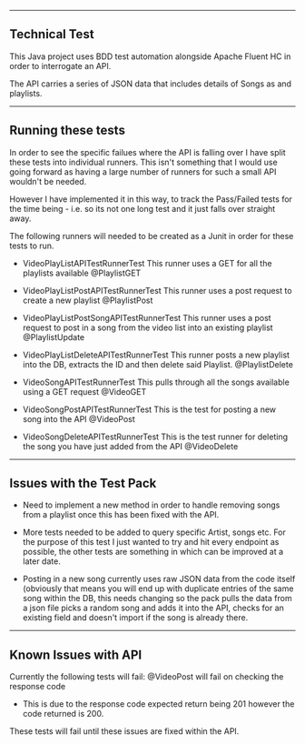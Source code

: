 -------------------------------------
Technical Test
-------------------------------------

This Java project uses BDD test automation alongside Apache Fluent HC in order to interrogate an API. 

The API carries a series of JSON data that includes details of Songs as and playlists. 


-------------------------------------
Running these tests 
-------------------------------------

In order to see the specific failues where the API is falling over I have split these tests into individual runners.
This isn't something that I would use going forward as having a large number of runners for such a small API wouldn't be needed.

However I have implemented it in this way, to track the Pass/Failed tests for the time being - i.e. so its not one long test and it just falls over straight away.


The following runners will needed to be created as a Junit in order for these tests to run.

 - VideoPlayListAPITestRunnerTest
 This runner uses a GET for all the playlists available
 @PlaylistGET

 - VideoPlayListPostAPITestRunnerTest
 This runner uses a post request to create a new playlist
@PlaylistPost

 - VideoPlayListPostSongAPITestRunnerTest
 This runner uses a post request to post in a song from the video list into an existing playlist
@PlaylistUpdate

 - VideoPlayListDeleteAPITestRunnerTest
 This runner posts a new playlist into the DB, extracts the ID and then delete said Playlist.
@PlaylistDelete
 - VideoSongAPITestRunnerTest
 This pulls through all the songs available using a GET request
 @VideoGET

 - VideoSongPostAPITestRunnerTest
 This is the test for posting a new song into the API
 @VideoPost

 - VideoSongDeleteAPITestRunnerTest
 This is the test runner for deleting the song you have just added from the API
 @VideoDelete

------------------------------------
Issues with the Test Pack
------------------------------------

 - Need to implement a new method in order to handle removing songs from a playlist once this has been fixed with the API.

 - More tests needed to be added to query specific Artist, songs etc. For the purpose of this test I just wanted to try and hit every endpoint as possible,
  the other tests are something in which can be improved at a later date.

 - Posting in a new song currently uses raw JSON data from the code itself (obviously that means you will end up with duplicate entries of the same song within the DB, this needs changing so the pack pulls the data from a json file
  picks a random song and adds it into the API, checks for an existing field and doesn't import if the song is already there.

------------------------------------
Known Issues with API
------------------------------------

Currently the following tests will fail:
@VideoPost will fail on checking the response code
 - This is due to the response code expected return being 201 however the code returned is 200.



These tests will fail until these issues are fixed within the API.
